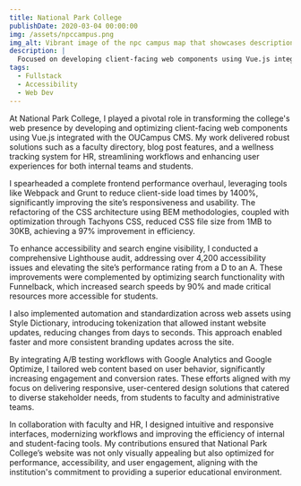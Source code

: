 ```yaml
---
title: National Park College
publishDate: 2020-03-04 00:00:00
img: /assets/npccampus.png
img_alt: Vibrant image of the npc campus map that showcases descriptions of each building.
description: |
  Focused on developing client-facing web components using Vue.js integrated with the OUCampus CMS, delivering features like a faculty directory, blog posts, and a wellness tracking system for HR.
tags:
  - Fullstack
  - Accessibility
  - Web Dev
---
```


At National Park College, I played a pivotal role in transforming the college's web presence by developing and optimizing client-facing web components using Vue.js integrated with the OUCampus CMS. My work delivered robust solutions such as a faculty directory, blog post features, and a wellness tracking system for HR, streamlining workflows and enhancing user experiences for both internal teams and students.

I spearheaded a complete frontend performance overhaul, leveraging tools like Webpack and Grunt to reduce client-side load times by 1400%, significantly improving the site’s responsiveness and usability. The refactoring of the CSS architecture using BEM methodologies, coupled with optimization through Tachyons CSS, reduced CSS file size from 1MB to 30KB, achieving a 97% improvement in efficiency.

To enhance accessibility and search engine visibility, I conducted a comprehensive Lighthouse audit, addressing over 4,200 accessibility issues and elevating the site’s performance rating from a D to an A. These improvements were complemented by optimizing search functionality with Funnelback, which increased search speeds by 90% and made critical resources more accessible for students.

I also implemented automation and standardization across web assets using Style Dictionary, introducing tokenization that allowed instant website updates, reducing changes from days to seconds. This approach enabled faster and more consistent branding updates across the site.

By integrating A/B testing workflows with Google Analytics and Google Optimize, I tailored web content based on user behavior, significantly increasing engagement and conversion rates. These efforts aligned with my focus on delivering responsive, user-centered design solutions that catered to diverse stakeholder needs, from students to faculty and administrative teams.

In collaboration with faculty and HR, I designed intuitive and responsive interfaces, modernizing workflows and improving the efficiency of internal and student-facing tools. My contributions ensured that National Park College’s website was not only visually appealing but also optimized for performance, accessibility, and user engagement, aligning with the institution's commitment to providing a superior educational environment.